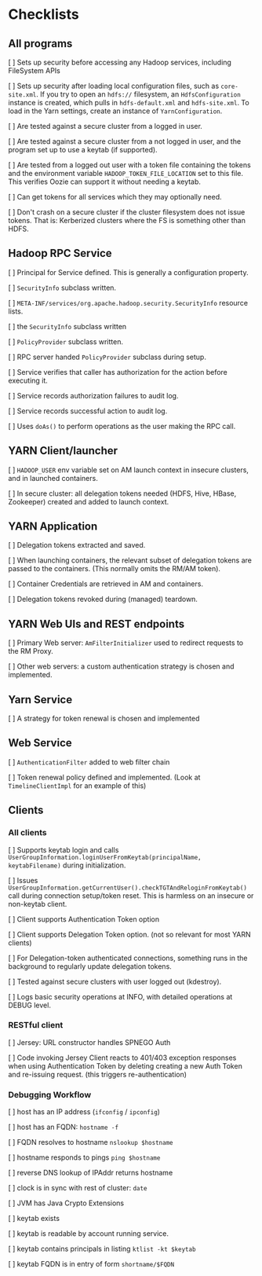 <!---
  Licensed under the Apache License, Version 2.0 (the "License");
  you may not use this file except in compliance with the License.
  You may obtain a copy of the License at
  
   http://www.apache.org/licenses/LICENSE-2.0
  
  Unless required by applicable law or agreed to in writing, software
  distributed under the License is distributed on an "AS IS" BASIS,
  WITHOUT WARRANTIES OR CONDITIONS OF ANY KIND, either express or implied.
  See the License for the specific language governing permissions and
  limitations under the License. See accompanying LICENSE file.
-->

# Checklists

## All programs

[ ] Sets up security before accessing any Hadoop services, including FileSystem APIs

[ ] Sets up security after loading local configuration files, such as `core-site.xml`.
If you try to open an `hdfs://` filesystem, an `HdfsConfiguration` instance is created, which
pulls in `hdfs-default.xml` and `hdfs-site.xml`. To load in the Yarn settings, create an
instance of `YarnConfiguration`.

[ ] Are tested against a secure cluster from a logged in user.

[ ] Are tested against a secure cluster from a not logged in user, and the program set up to
use a keytab (if supported).

[ ] Are tested from a logged out user with a token file containing the tokens and the environment variable
`HADOOP_TOKEN_FILE_LOCATION` set to this file. This verifies Oozie can support it without needing
a keytab.

[ ] Can get tokens for all services which they may optionally need.

[ ] Don't crash on a secure cluster if the cluster filesystem does not issue tokens. That is:
Kerberized clusters where the FS is something other than HDFS.

## Hadoop RPC Service

[ ] Principal for Service defined. This is generally a configuration property.

[ ] `SecurityInfo` subclass written.

[ ] `META-INF/services/org.apache.hadoop.security.SecurityInfo` resource lists.

[ ] the `SecurityInfo` subclass written

[ ] `PolicyProvider` subclass written.

[ ] RPC server handed `PolicyProvider` subclass during setup.

[ ] Service verifies that caller has authorization for the action before executing it.

[ ] Service records authorization failures to audit log.
 
[ ] Service records successful action to audit log.

[ ] Uses `doAs()` to perform operations as the user making the RPC call.

## YARN Client/launcher

[ ] `HADOOP_USER` env variable set on AM launch context in insecure clusters, and in launched containers.

[ ] In secure cluster: all delegation tokens needed (HDFS, Hive, HBase, Zookeeper) created and added to launch context.

## YARN Application

[ ] Delegation tokens extracted and saved.

[ ] When launching containers, the relevant subset of delegation tokens are passed to the containers. (This normally omits the RM/AM token).

[ ] Container Credentials are retrieved in AM and containers.

[ ] Delegation tokens revoked during (managed) teardown.

## YARN Web UIs and REST endpoints
 
[ ] Primary Web server: `AmFilterInitializer` used to redirect requests to the RM Proxy.

[ ] Other web servers: a custom authentication strategy is chosen and implemented.
 
## Yarn Service

[ ] A strategy for token renewal is chosen and implemented

## Web Service

[ ] `AuthenticationFilter` added to web filter chain

[ ] Token renewal policy defined and implemented. (Look at `TimelineClientImpl` for an example of this)


## Clients

### All clients

[ ] Supports keytab login and calls `UserGroupInformation.loginUserFromKeytab(principalName, keytabFilename)` during initialization.

[ ] Issues `UserGroupInformation.getCurrentUser().checkTGTAndReloginFromKeytab()` call during connection setup/token reset. This is harmless on an insecure or non-keytab client.

[ ] Client supports Authentication Token option

[ ] Client supports Delegation Token option. (not so relevant for most YARN clients)

[ ] For Delegation-token authenticated connections, something runs in the background to regularly update delegation tokens.

[ ] Tested against secure clusters with user logged out (kdestroy).

[ ] Logs basic security operations at INFO, with detailed operations at DEBUG level.

### RESTful client

[ ] Jersey: URL constructor handles SPNEGO Auth

[ ] Code invoking Jersey Client reacts to 401/403 exception responses when using Authentication Token by deleting creating a new Auth Token and re-issuing request. (this triggers re-authentication)

### Debugging Workflow

[ ] host has an IP address (`ifconfig` / `ipconfig`)

[ ] host has an FQDN: `hostname -f`

[ ] FQDN resolves to hostname `nslookup $hostname`

[ ] hostname responds to pings `ping $hostname`

[ ] reverse DNS lookup of IPAddr returns hostname

[ ] clock is in sync with rest of cluster: `date`

[ ] JVM has Java Crypto Extensions

[ ] keytab exists

[ ] keytab is readable by account running service.

[ ] keytab contains principals in listing `ktlist -kt $keytab`

[ ] keytab FQDN is in entry of form `shortname/$FQDN`
